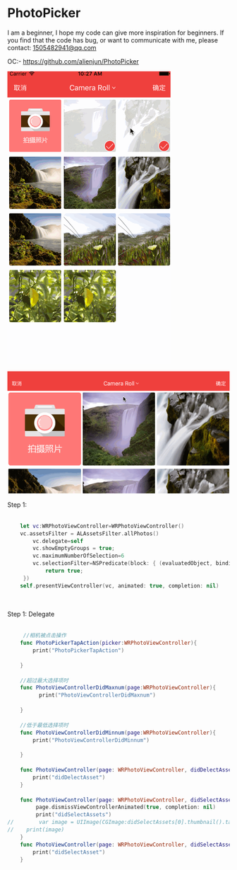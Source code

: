 # PhotoPicker

I am a beginner, I hope my code can give more inspiration for beginners. If you find that the code has bug, or want to communicate with me, please contact: 1505482941@qq.com


OC:- https://github.com/alienjun/PhotoPicker

![image](https://raw.githubusercontent.com/TiltCitySong/WRPhotoPicker/master/WRPhotoPicker/img/p2.gif)   

![image](https://raw.githubusercontent.com/TiltCitySong/WRPhotoPicker/master/WRPhotoPicker/img/p1.gif)   



Step 1:
```swift  

    let vc:WRPhotoViewController=WRPhotoViewController()
    vc.assetsFilter = ALAssetsFilter.allPhotos()
        vc.delegate=self
        vc.showEmptyGroups = true;
        vc.maximumNumberOfSelection=6
        vc.selectionFilter=NSPredicate(block: { (evaluatedObject, bindings) -> Bool in
            return true;
     })
	self.presentViewController(vc, animated: true, completion: nil)
    
       
```
Step 1: Delegate

```swift  

     //相机被点击操作
    func PhotoPickerTapAction(picker:WRPhotoViewController){
        print("PhotoPickerTapAction")
    
    }
    
    //超过最大选择项时
    func PhotoViewControllerDidMaxnum(page:WRPhotoViewController){
          print("PhotoViewControllerDidMaxnum")
    
    }
    
    //低于最低选择项时
    func PhotoViewControllerDidMinnum(page:WRPhotoViewController){
        print("PhotoViewControllerDidMinnum")
    
    }
    
    func PhotoViewController(page: WRPhotoViewController, didDelectAsset: AnyObject) {
        print("didDelectAsset")
    }
    
    func PhotoViewController(page: WRPhotoViewController, didSelectAssets: NSArray) {
         page.dismissViewControllerAnimated(true, completion: nil)
         print("didSelectAssets")
//        var image = UIImage(CGImage:didSelectAssets[0].thumbnail().takeUnretainedValue())
//    print(image)
    }
    func PhotoViewController(page: WRPhotoViewController, didSelectAsset: AnyObject) {
        print("didSelectAsset")
    }

    
       
```
   
